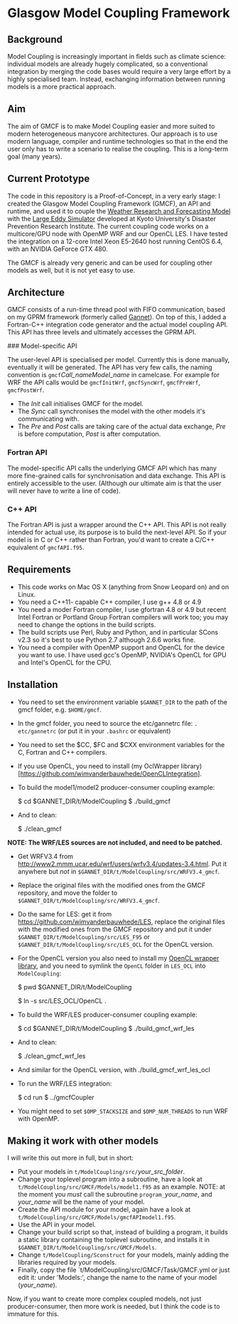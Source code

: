 # Glasgow Model Coupling Framework

## Background

Model Coupling is increasingly important in fields such as climate science: individual models are already hugely complicated, so a conventional integration by merging the code bases would require a very large effort by a highly specialised team. Instead, exchanging information between running models is a more practical approach.

## Aim

The aim of GMCF is to make Model Coupling easier and more suited to modern heterogeneous manycore architectures. Our approach is to use modern language, compiler and runtime technologies so that in the end the user only has to write a scenario to realise the coupling. This is a long-term goal (many years).

## Current Prototype

The code in this repository is a Proof-of-Concept, in a very early stage: I created the Glasgow Model Coupling Framework (GMCF), an API and runtime, and used it to couple the [Weather Research and Forecasting Model](http://www2.mmm.ucar.edu/wrf/users/) with the [Large Eddy Simulator](https://github.com/wimvanderbauwhede/LES) developed at Kyoto University's Disaster Prevention Research Institute. The current coupling code works on a multicore/GPU node with OpenMP WRF and our OpenCL LES. I have tested the integration on a 12-core Intel Xeon E5-2640 host running CentOS 6.4, with an NVIDIA GeForce GTX 480.

The GMCF is already very generic and can be used for coupling other models as well, but it is not yet easy to use.

## Architecture

GMCF consists of a run-time thread pool with FIFO communication, based on my GPRM framework (formerly called [Gannet](https://github.com/wimvanderbauwhede/GannetCode)). On top of this, I added a Fortran-C++ integration code generator and the actual model coupling API. This API has three levels and ultimately accesses the GPRM API.

### Model-specific API

The user-level API is specialised per model. Currently this is done manually, eventually it will be generated. The API has very few calls, the naming convention is `gmcf`_Call_nameModel_name_ in camelcase. For example for WRF the API calls would be `gmcfInitWrf`, `gmcfSyncWrf`, `gmcfPreWrf`, `gmcfPostWrf`.

- The _Init_ call initialises GMCF for the model.
- The _Sync_ call synchronises the model with the other models it's communicating with.
- The _Pre_ and _Post_ calls are taking care of the actual data exchange, _Pre_ is before computation, _Post_ is after computation.  

### Fortran API

The model-specific API calls the underlying GMCF API which has many more fine-grained calls for synchronisation and data exchange. This API is entirely accessible to the user. (Although our ultimate aim is that the user will never have to write a line of code).

### C++ API

The Fortran API is just a wrapper around the C++ API. This API is not really intended for actual use, its purpose is to build the next-level API. So if your model is in C or C++ rather than Fortran, you'd want to create a C/C++ equivalent of `gmcfAPI.f95`.

## Requirements

- This code works on Mac OS X (anything from Snow Leopard on) and on Linux.
- You need a C++11- capable C++ compiler, I use g++ 4.8 or 4.9
- You need a moder Fortran compiler, I use gfortran 4.8 or 4.9 but recent Intel Fortran or Portland Group Fortran compilers will work too; you may need to change the options in the build scripts.
- The build scripts use Perl, Ruby and Python, and in particular SCons v2.3 so it's best to use Python 2.7 although 2.6.6 works fine.
- You need a compiler with OpenMP support and OpenCL for the device you want to use. I have used gcc's OpenMP, NVIDIA's OpenCL for GPU and Intel's OpenCL for the CPU.

## Installation

- You need to set the environment variable `$GANNET_DIR` to the path of the gmcf folder, e.g. `$HOME/gmcf`.
- In the gmcf folder, you need to source the etc/gannetrc file: `. etc/gannetrc` (or put it in your `.bashrc` or equivalent)
- You need to set the $CC, $FC and $CXX environment variables for the C, Fortran and C++ compilers.
- If you use OpenCL, you need to install (my OclWrapper library)[https://github.com/wimvanderbauwhede/OpenCLIntegration].

- To build the model1/model2 producer-consumer coupling example:

  $ cd $GANNET_DIR/t/ModelCoupling
  $ ./build_gmcf

- And to clean:

  $ ./clean_gmcf  

**NOTE: The WRF/LES sources are not included, and need to be patched.**

- Get WRFV3.4 from http://www2.mmm.ucar.edu/wrf/users/wrfv3.4/updates-3.4.html. Put it anywhere but _not_ in `$GANNET_DIR/t/ModelCoupling/src/WRFV3.4_gmcf`.
- Replace the original files with the modified ones from the GMCF repository, and move the folder to `$GANNET_DIR/t/ModelCoupling/src/WRFV3.4_gmcf`.
- Do the same for LES: get it from https://github.com/wimvanderbauwhede/LES, replace the original files with the modified ones from the GMCF repository and put it under `$GANNET_DIR/t/ModelCoupling/src/LES_F95` or  `$GANNET_DIR/t/ModelCoupling/src/LES_OCL` for the OpenCL version.
- For the OpenCL version you also need to install my [OpenCL wrapper library](https://github.com/wimvanderbauwhede/OpenCLIntegration), and you need to symlink the `OpenCL` folder in `LES_OCL` into `ModelCoupling`:

    $ pwd
    $GANNET_DIR/t/ModelCoupling

    $ ln -s src/LES_OCL/OpenCL .

- To build the WRF/LES producer-consumer coupling example:

    $ cd $GANNET_DIR/t/ModelCoupling
    $ ./build_gmcf_wrf_les

- And to clean:

    $ ./clean_gmcf_wrf_les

- And similar for the OpenCL version, with ./build_gmcf_wrf_les_ocl

- To run the WRF/LES integration:

    $ cd run
    $ ../gmcfCoupler

- You might need to set `$OMP_STACKSIZE` and `$OMP_NUM_THREADS` to run WRF with OpenMP. 


## Making it work with other models

I will write this out more in full, but in short:

- Put your models in `t/ModelCoupling/src/`_your_src_folder_.
- Change your toplevel program into a subroutine, have a look at `t/ModelCoupling/src/GMCF/Models/model1.f95` as an example. NOTE: at the moment you  _must_ call the subroutine `program_`_your_name_, and _your_name_ will be the name of your model.
- Create the API module for your model, again have a look at `t/ModelCoupling/src/GMCF/Models/gmcfAPImodel1.f95`.
- Use the API in your model.
- Change your build script so that, instead of building a program, it builds a static library containing the toplevel subroutine, and installs it in `$GANNET_DIR/t/ModelCoupling/src/GMCF/Models`.
- Change `t/ModelCoupling/Sconstruct` for your models, mainly adding the libraries required by your models.
- Finally, copy the file `t/ModelCoupling/src/GMCF/Task/GMCF.yml or just edit it: under 'Models:', change the name to the name of your model (_your_name_).

Now, if you want to create more complex coupled models, not just producer-consumer, then more work is needed, but I think the code is to immature for this.
